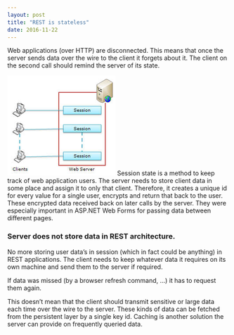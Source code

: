 ```yaml
---
layout: post
title: "REST is stateless"
date: 2016-11-22
---
```


Web applications (over HTTP) are disconnected. This means that once the server sends data over the wire to the client it forgets about it. The client on the second call should remind the server of its state.
<!--more-->

<img class="img-align-right" src="../assets/images/explor2.jpg" alt="ASP.NET Session State">
Session state is a method to keep track of web application users. The server needs to store client data in some place and assign it to only that client. Therefore, it creates a unique id for every value for a single user, encrypts and return that back to the user. These encrypted data received back on later calls by the server. They were especially important in ASP.NET Web Forms for passing data between different pages.

### Server does not store data in REST architecture.

No more storing user data’s in session (which in fact could be anything) in REST applications. The client needs to keep whatever data it requires on its own machine and send them to the server if required.

If data was missed (by a browser refresh command, …) it has to request them again.

This doesn’t mean that the client should transmit sensitive or large data each time over the wire to the server. These kinds of data can be fetched from the persistent layer by a single key id. Caching is another solution the server can provide on frequently queried data.
